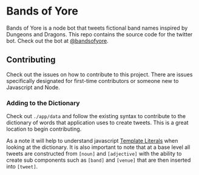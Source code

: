 # Bands of Yore
Bands of Yore is a node bot that tweets fictional band names inspired by Dungeons and Dragons. This repo contains the source code for the twitter bot. Check out the bot at [@bandsofyore]( https://twitter.com/bandsofyore).

## Contributing
Check out the issues on how to contribute to this project. There are issues specifically designated for first-time contributors or someone new to Javascript and Node.

### Adding to the Dictionary
Check out `./app/data` and follow the existing syntax to contribute to the dictionary of words that application uses to create tweets. This is a great location to begin contributing.

As a note it will help to understand javascript [Template Literals](https://developer.mozilla.org/en-US/docs/Web/JavaScript/Reference/Template_literals) when looking at the dictionary. It is also important to note that at a base level all tweets are constructed from `[noun]` and `[adjective]` with the ability to create sub components such as `[band]` and `[venue]` that are then inserted into `[tweet]`.
